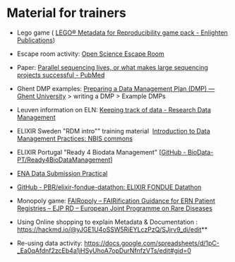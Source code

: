 # Material for trainers

- Lego game ( [LEGO® Metadata for Reproducibility game pack - Enlighten Publications](http://eprints.gla.ac.uk/196477/))

- Escape room activity: [Open Science Escape Room](https://sites.google.com/vu.nl/open-science-escape-room/homepage) 

- Paper: [Parallel sequencing lives, or what makes large sequencing projects successful - PubMed](https://pubmed.ncbi.nlm.nih.gov/29048533/) 

- Ghent DMP examples: [Preparing a Data Management Plan (DMP) — Ghent University](https://www.ugent.be/en/research/datamanagement/before-research/datamanagementplan.htm) > writing a DMP > Example DMPs

- Leuven information on ELN: [Keeping track of data - Research Data Management](https://www.kuleuven.be/rdm/en/guidance/responsibilities/track-data) 

- ELIXIR Sweden "RDM intro"" training material  [Introduction to Data Management Practices: NBIS commons](https://uppsala.instructure.com/courses/48087/pages/introduction-to-data-management-practices)

- ELIXIR Portugal "Ready 4 Biodata Management" [[GitHub - BioData-PT/Ready4BioDataManagement](https://github.com/BioData-PT/Ready4BioDataManagement)]

- [ENA Data Submission Practical](https://docs.google.com/document/d/12hiR8imybY68vx9Ks7zvySU3updIxw3VtpU9jYW7_os/edit#heading=h.qarzl0d416b2)

- [GitHub - PBR/elixir-fondue-datathon: ELIXIR FONDUE Datathon](https://github.com/PBR/elixir-fondue-datathon) 

- Monopoly game: [FAIRopoly &#8211; FAIRification Guidance for ERN Patient Registries &#8211; EJP RD &#8211; European Joint Programme on Rare Diseases](https://www.ejprarediseases.org/fairopoly/) 

- Using Online shopping to explain Metadata & Documentation : https://hackmd.io/@yJGE1U4oSSW5RiEYLczPzQ/SJjrv9_di/edit**

- Re-using data activity: https://docs.google.com/spreadsheets/d/1pC-_Ea0qAfdnf2zcEb4a1jHSyUhoA7opDurNfnfzVTs/edit#gid=0


